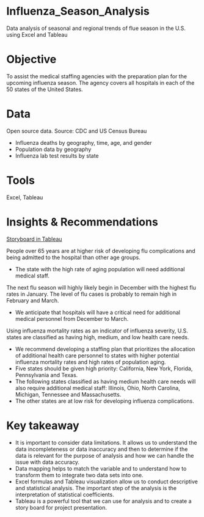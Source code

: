 # Influenza_Season_Analysis
Data analysis of seasonal and regional trends of flue season in the U.S. using Excel and Tableau
# Objective
To assist the medical staffing agencies with the preparation plan for the upcoming influenza season. The agency covers all hospitals in each of the 50 states of the United States.
# Data
Open source data. Source: CDC and US Census Bureau
- Influenza deaths by geography, time, age, and gender
- Population data by geography
- Influenza lab test results by state
# Tools
Excel, Tableau
# Insights & Recommendations
[Storyboard in Tableau](https://public.tableau.com/app/profile/oksana.stepanova/viz/Influenza_Storyboard/PreparingforInfluenzaSeason?publish=yes)

People over 65 years are at higher risk of developing flu complications and being admitted to the hospital than other age groups.
- The state with the high rate of aging population will need additional medical staff.
 
The next flu season will highly likely begin in December with the highest flu rates in January. The level of flu cases is probably to remain high in February and March. 
- We anticipate that hospitals will have a critical need for additional medical personnel from December to March.

Using influenza mortality rates as an indicator of influenza severity, U.S. states are classified as having high, medium, and low health care needs. 
- We recommend developing a staffing plan that prioritizes the allocation of additional health care personnel to states with higher potential influenza mortality rates and high rates of population aging. 
- Five states should be given high priority: California, New York, Florida, Pennsylvania and Texas. 
- The following states classified as having medium health care needs will also require additional medical staff: Illinois, Ohio, North Carolina, Michigan, Tennessee and Massachusetts.
- The other states are at low risk for developing influenza complications.
# Key takeaway
- It is important to consider data limitations. It allows us to understand the data incompleteness or data inaccuracy and then to determine if the data is relevant for the purpose of analysis and how we can handle the issue with data accuracy.
- Data mapping helps to match the variable and to understand how to transform them to integrate two data sets into one.
- Excel formulas and Tableau visualization allow us to conduct descriptive and statistical analysis. The important step of the analysis is the interpretation of statistical coefficients.
- Tableau is a powerful tool that we can use for analysis and to create a story board for project presentation.
